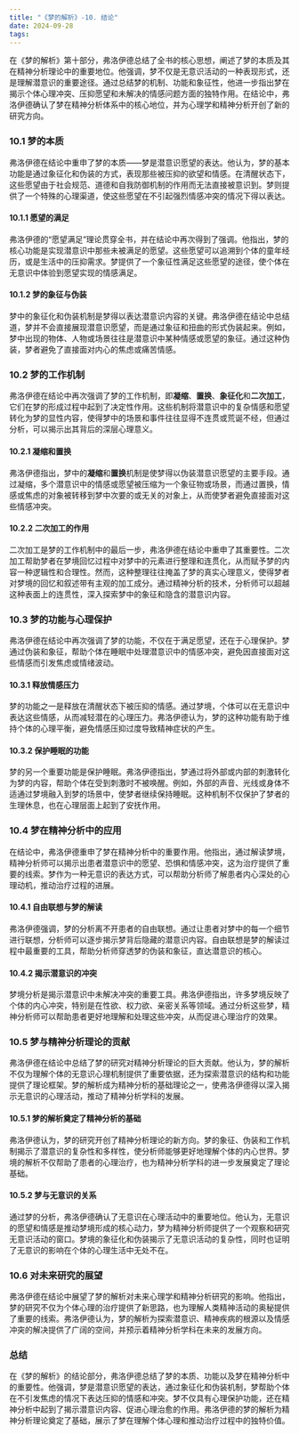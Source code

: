 ```yaml
---
title: "《梦的解析》-10. 结论"
date: 2024-09-28
tags:
---
```


在《梦的解析》第十部分，弗洛伊德总结了全书的核心思想，阐述了梦的本质及其在精神分析理论中的重要地位。他强调，梦不仅是无意识活动的一种表现形式，还是理解潜意识的重要途径。通过总结梦的机制、功能和象征性，他进一步指出梦在揭示个体心理冲突、压抑愿望和未解决的情感问题方面的独特作用。在结论中，弗洛伊德确认了梦在精神分析体系中的核心地位，并为心理学和精神分析开创了新的研究方向。

### 10.1 **梦的本质**
弗洛伊德在结论中重申了梦的本质——梦是潜意识愿望的表达。他认为，梦的基本功能是通过象征化和伪装的方式，表现那些被压抑的欲望和情感。在清醒状态下，这些愿望由于社会规范、道德和自我防御机制的作用而无法直接被意识到。梦则提供了一个特殊的心理渠道，使这些愿望在不引起强烈情感冲突的情况下得以表达。

#### 10.1.1 **愿望的满足**
弗洛伊德的“愿望满足”理论贯穿全书，并在结论中再次得到了强调。他指出，梦的核心功能是实现潜意识中那些未被满足的愿望。这些愿望可以追溯到个体的童年经历，或是生活中的压抑需求。梦提供了一个象征性满足这些愿望的途径，使个体在无意识中体验到愿望实现的情感满足。

#### 10.1.2 **梦的象征与伪装**
梦中的象征化和伪装机制是梦得以表达潜意识内容的关键。弗洛伊德在结论中总结道，梦并不会直接展现潜意识愿望，而是通过象征和扭曲的形式伪装起来。例如，梦中出现的物体、人物或场景往往是潜意识中某种情感或愿望的象征。通过这种伪装，梦者避免了直接面对内心的焦虑或痛苦情感。

### 10.2 **梦的工作机制**
弗洛伊德在结论中再次强调了梦的工作机制，即**凝缩**、**置换**、**象征化**和**二次加工**，它们在梦的形成过程中起到了决定性作用。这些机制将潜意识中的复杂情感和愿望转化为梦的显性内容，使得梦中的场景和事件往往显得不连贯或荒诞不经，但通过分析，可以揭示出其背后的深层心理意义。

#### 10.2.1 **凝缩和置换**
弗洛伊德指出，梦中的**凝缩**和**置换**机制是使梦得以伪装潜意识愿望的主要手段。通过凝缩，多个潜意识中的情感或愿望被压缩为一个象征物或场景，而通过置换，情感或焦虑的对象被转移到梦中次要的或无关的对象上，从而使梦者避免直接面对这些情感冲突。

#### 10.2.2 **二次加工的作用**
二次加工是梦的工作机制中的最后一步，弗洛伊德在结论中重申了其重要性。二次加工帮助梦者在梦境回忆过程中对梦中的元素进行整理和连贯化，从而赋予梦的内容一种逻辑性和合理性。然而，这种整理往往掩盖了梦的真实心理意义，使得梦者对梦境的回忆和叙述带有主观的加工成分。通过精神分析的技术，分析师可以超越这种表面上的连贯性，深入探索梦中的象征和隐含的潜意识内容。

### 10.3 **梦的功能与心理保护**
弗洛伊德在结论中再次强调了梦的功能，不仅在于满足愿望，还在于心理保护。梦通过伪装和象征，帮助个体在睡眠中处理潜意识中的情感冲突，避免因直接面对这些情感而引发焦虑或情绪波动。

#### 10.3.1 **释放情感压力**
梦的功能之一是释放在清醒状态下被压抑的情感。通过梦境，个体可以在无意识中表达这些情感，从而减轻潜在的心理压力。弗洛伊德认为，梦的这种功能有助于维持个体的心理平衡，避免情感压抑过度导致精神症状的产生。

#### 10.3.2 **保护睡眠的功能**
梦的另一个重要功能是保护睡眠。弗洛伊德指出，梦通过将外部或内部的刺激转化为梦的内容，帮助个体在受到刺激时不被唤醒。例如，外部的声音、光线或身体不适通过梦境融入到梦的场景中，使梦者继续保持睡眠。这种机制不仅保护了梦者的生理休息，也在心理层面上起到了安抚作用。

### 10.4 **梦在精神分析中的应用**
在结论中，弗洛伊德重申了梦在精神分析中的重要作用。他指出，通过解读梦境，精神分析师可以揭示出患者潜意识中的愿望、恐惧和情感冲突，这为治疗提供了重要的线索。梦作为一种无意识的表达方式，可以帮助分析师了解患者内心深处的心理动机，推动治疗过程的进展。

#### 10.4.1 **自由联想与梦的解读**
弗洛伊德强调，梦的分析离不开患者的自由联想。通过让患者对梦中的每一个细节进行联想，分析师可以逐步揭示梦背后隐藏的潜意识内容。自由联想是梦的解读过程中最重要的工具，帮助分析师穿透梦的伪装和象征，直达潜意识的核心。

#### 10.4.2 **揭示潜意识的冲突**
梦境分析是揭示潜意识中未解决冲突的重要工具。弗洛伊德指出，许多梦境反映了个体的内心冲突，特别是在性欲、权力欲、亲密关系等领域。通过分析这些梦，精神分析师可以帮助患者更好地理解和处理这些冲突，从而促进心理治疗的效果。

### 10.5 **梦与精神分析理论的贡献**
弗洛伊德在结论中总结了梦的研究对精神分析理论的巨大贡献。他认为，梦的解析不仅为理解个体的无意识心理机制提供了重要依据，还为探索潜意识的结构和功能提供了理论框架。梦的解析成为精神分析的基础理论之一，使弗洛伊德得以深入揭示无意识的心理活动，推动了精神分析学科的发展。

#### 10.5.1 **梦的解析奠定了精神分析的基础**
弗洛伊德认为，梦的研究开创了精神分析理论的新方向。梦的象征、伪装和工作机制揭示了潜意识的复杂性和多样性，使分析师能够更好地理解个体的内心世界。梦境的解析不仅帮助了患者的心理治疗，也为精神分析学科的进一步发展奠定了理论基础。

#### 10.5.2 **梦与无意识的关系**
通过梦的分析，弗洛伊德确认了无意识在心理活动中的重要地位。他认为，无意识的愿望和情感是推动梦境形成的核心动力，梦为精神分析师提供了一个观察和研究无意识活动的窗口。梦境的象征化和伪装揭示了无意识活动的复杂性，同时也证明了无意识的影响在个体的心理生活中无处不在。

### 10.6 **对未来研究的展望**
弗洛伊德在结论中展望了梦的解析对未来心理学和精神分析研究的影响。他指出，梦的研究不仅为个体心理的治疗提供了新思路，也为理解人类精神活动的奥秘提供了重要的线索。弗洛伊德认为，梦的解析为探索潜意识、精神疾病的根源以及情感冲突的解决提供了广阔的空间，并预示着精神分析学科在未来的发展方向。

### 总结
在《梦的解析》的结论部分，弗洛伊德总结了梦的本质、功能以及梦在精神分析中的重要性。他强调，梦是潜意识愿望的表达，通过象征化和伪装机制，梦帮助个体在不引发焦虑的情况下表达压抑的情感和冲突。梦不仅具有心理保护功能，还在精神分析中起到了揭示潜意识内容、促进心理治愈的作用。弗洛伊德的梦的解析为精神分析理论奠定了基础，展示了梦在理解个体心理和推动治疗过程中的独特价值。